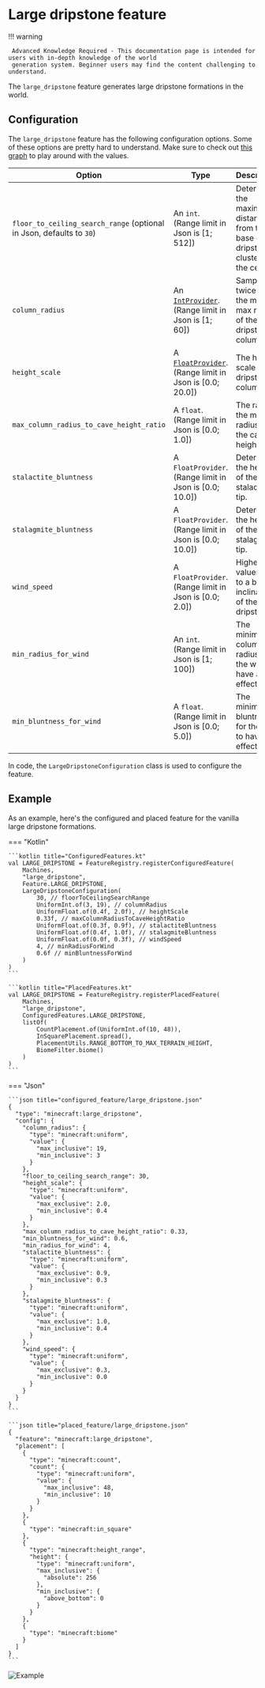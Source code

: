 # Large dripstone feature

!!! warning

     Advanced Knowledge Required - This documentation page is intended for users with in-depth knowledge of the world 
     generation system. Beginner users may find the content challenging to understand.

The `large_dripstone` feature generates large dripstone formations in the world.

## Configuration

The `large_dripstone` feature has the following configuration options. Some of these options are pretty hard to understand.
Make sure to check out [this graph](https://www.desmos.com/calculator/8epce7fyjr) to play around with the values.

| Option                                                               | Type                                                                                             | Description                                                                            |
|----------------------------------------------------------------------|--------------------------------------------------------------------------------------------------|----------------------------------------------------------------------------------------|
| `floor_to_ceiling_search_range` (optional in Json, defaults to `30`) | An `int`. (Range limit in Json is $[1;512]$)                                                     | Determines the maximum distance from the base of the dripstone cluster to the ceiling. |
| `column_radius`                                                      | An [`IntProvider`](../placed-feature.md#int-providers). (Range limit in Json is $[1;60]$)        | Sampled twice to get the min and max radius of the dripstone column.                   |
| `height_scale`                                                       | A [`FloatProvider`](../placed-feature.md#float-providers). (Range limit in Json is $[0.0;20.0]$) | The height scale of the dripstone column.                                              |
| `max_column_radius_to_cave_height_ratio`                             | A `float`. (Range limit in Json is $[0.0;1.0]$)                                                  | The ratio of the max radius to the cave height.                                        |
| `stalactite_bluntness`                                               | A `FloatProvider`. (Range limit in Json is $[0.0;10.0]$)                                         | Determines the height of the stalactite tip.                                           |
| `stalagmite_bluntness`                                               | A `FloatProvider`. (Range limit in Json is $[0.0;10.0]$)                                         | Determines the height of the stalagmite tip.                                           |
| `wind_speed`                                                         | A `FloatProvider`. (Range limit in Json is $[0.0;2.0]$)                                          | Higher values lead to a bigger inclination of the dripstone.                           |
| `min_radius_for_wind`                                                | An `int`. (Range limit in Json is $[1;100]$)                                                     | The minimum column radius for the wind to have an effect.                              |
| `min_bluntness_for_wind`                                             | A `float`. (Range limit in Json is $[0.0;5.0]$)                                                  | The minimum bluntness for the wind to have an effect.                                  |

In code, the `LargeDripstoneConfiguration` class is used to configure the feature.

## Example

As an example, here's the configured and placed feature for the vanilla large dripstone formations.

=== "Kotlin"

    ```kotlin title="ConfiguredFeatures.kt"
    val LARGE_DRIPSTONE = FeatureRegistry.registerConfiguredFeature(
        Machines,
        "large_dripstone",
        Feature.LARGE_DRIPSTONE,
        LargeDripstoneConfiguration(
            30, // floorToCeilingSearchRange
            UniformInt.of(3, 19), // columnRadius
            UniformFloat.of(0.4f, 2.0f), // heightScale
            0.33f, // maxColumnRadiusToCaveHeightRatio
            UniformFloat.of(0.3f, 0.9f), // stalactiteBluntness
            UniformFloat.of(0.4f, 1.0f), // stalagmiteBluntness
            UniformFloat.of(0.0f, 0.3f), // windSpeed
            4, // minRadiusForWind
            0.6f // minBluntnessForWind
        )
    )
    ```

    ```kotlin title="PlacedFeatures.kt"
    val LARGE_DRIPSTONE = FeatureRegistry.registerPlacedFeature(
        Machines,
        "large_dripstone",
        ConfiguredFeatures.LARGE_DRIPSTONE,
        listOf(
            CountPlacement.of(UniformInt.of(10, 48)),
            InSquarePlacement.spread(),
            PlacementUtils.RANGE_BOTTOM_TO_MAX_TERRAIN_HEIGHT,
            BiomeFilter.biome()
        )
    )
    ```

=== "Json"

    ```json title="configured_feature/large_dripstone.json"
    {
      "type": "minecraft:large_dripstone",
      "config": {
        "column_radius": {
          "type": "minecraft:uniform",
          "value": {
            "max_inclusive": 19,
            "min_inclusive": 3
          }
        },
        "floor_to_ceiling_search_range": 30,
        "height_scale": {
          "type": "minecraft:uniform",
          "value": {
            "max_exclusive": 2.0,
            "min_inclusive": 0.4
          }
        },
        "max_column_radius_to_cave_height_ratio": 0.33,
        "min_bluntness_for_wind": 0.6,
        "min_radius_for_wind": 4,
        "stalactite_bluntness": {
          "type": "minecraft:uniform",
          "value": {
            "max_exclusive": 0.9,
            "min_inclusive": 0.3
          }
        },
        "stalagmite_bluntness": {
          "type": "minecraft:uniform",
          "value": {
            "max_exclusive": 1.0,
            "min_inclusive": 0.4
          }
        },
        "wind_speed": {
          "type": "minecraft:uniform",
          "value": {
            "max_exclusive": 0.3,
            "min_inclusive": 0.0
          }
        }
      }
    }
    ```
    
    ```json title="placed_feature/large_dripstone.json"
    {
      "feature": "minecraft:large_dripstone",
      "placement": [
        {
          "type": "minecraft:count",
          "count": {
            "type": "minecraft:uniform",
            "value": {
              "max_inclusive": 48,
              "min_inclusive": 10
            }
          }
        },
        {
          "type": "minecraft:in_square"
        },
        {
          "type": "minecraft:height_range",
          "height": {
            "type": "minecraft:uniform",
            "max_inclusive": {
              "absolute": 256
            },
            "min_inclusive": {
              "above_bottom": 0
            }
          }
        },
        {
          "type": "minecraft:biome"
        }
      ]
    }
    ```

![Example](https://i.imgur.com/eRK2Jf9.jpeg)